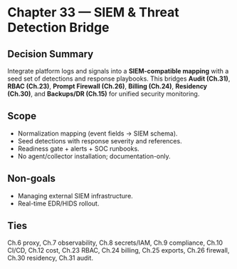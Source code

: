 # Chapter 33 — SIEM & Threat Detection Bridge

## Decision Summary
Integrate platform logs and signals into a **SIEM-compatible mapping** with a seed set of detections and response playbooks.
This bridges **Audit (Ch.31)**, **RBAC (Ch.23)**, **Prompt Firewall (Ch.26)**, **Billing (Ch.24)**, **Residency (Ch.30)**,
and **Backups/DR (Ch.15)** for unified security monitoring.

## Scope
- Normalization mapping (event fields → SIEM schema).
- Seed detections with response severity and references.
- Readiness gate + alerts + SOC runbooks.
- No agent/collector installation; documentation-only.

## Non-goals
- Managing external SIEM infrastructure.
- Real-time EDR/HIDS rollout.

## Ties
Ch.6 proxy, Ch.7 observability, Ch.8 secrets/IAM, Ch.9 compliance, Ch.10 CI/CD, Ch.12 cost, Ch.23 RBAC, Ch.24 billing,
Ch.25 exports, Ch.26 firewall, Ch.30 residency, Ch.31 audit.
